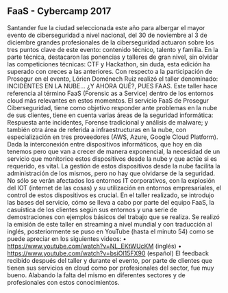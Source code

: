 ## FaaS - Cybercamp 2017 ##
Santander fue la ciudad seleccionada este año para albergar el mayor evento de ciberseguridad a nivel nacional, del 30 de noviembre al 3 de diciembre grandes profesionales de la ciberseguridad actuaron sobre los tres puntos clave de este evento: contenido técnico, talento y familia. En la parte técnica, destacaron las ponencias y talleres de gran nivel, sin olvidar las competiciones técnicas: CTF y Hackathon, sin duda, esta edición ha superado con creces a las anteriores.
Con respecto a la participación de Prosegur en el evento, Lórien Doménech Ruiz realizó el taller denominado: INCIDENTES EN LA NUBE... ¿Y AHORA QUÉ?, PUES FAAS. Este taller hace referencia al término FaaS (Forensic as a Service) dentro de los entornos cloud más relevantes en estos momentos. El servicio FaaS de Prosegur Ciberseguridad, tiene como objetivo responder ante problemas en la nube de sus clientes, tiene en cuenta varias áreas de la seguridad informática: Respuesta ante incidentes, Forense tradicional y análisis de malware; y también otra área de referida a infraestructuras en la nube, con especialización en tres proveedores (AWS, Azure, Google Cloud Platform).
Dada la interconexión entre dispositivos informáticos, que hoy en día tenemos pero que van a crecer de manera exponencial, la necesidad de un servicio que monitorice estos dispositivos desde la nube y que actúe si es requerido, es vital. La gestión de estos dispositivos desde la nube facilita la administración de los mismos, pero no hay que olvidarse de la seguridad. No sólo se verán afectados los entornos IT corporativos, con la explosión del IOT (internet de las cosas) y su utilización en entornos empresariales, el control de estos dispositivos es crucial.
En el taller realizado, se introdujo las bases del servicio, cómo se lleva a cabo por parte del equipo FaaS, la casuística de los clientes según sus entornos y una serie de demostraciones con ejemplos básicos del trabajo que se realiza. Se realizó la emisión de este taller en streaming a nivel mundial y con traducción al inglés, posteriormente se puso en YouTube (hasta el minuto 54) como se puede apreciar en los siguientes videos:
•	https://www.youtube.com/watch?v=NL_EKtWUcKM (inglés)
•	https://www.youtube.com/watch?v=bsiOl15FX90 (español)
El feedback recibido después del taller y durante el evento, por parte de clientes que tienen sus servicios en cloud como por profesionales del sector, fue muy bueno. Alabando la falta del mismo en diferentes sectores y de profesionales con estos conocimientos.

